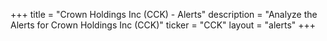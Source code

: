 +++
title = "Crown Holdings Inc (CCK) - Alerts"
description = "Analyze the Alerts for Crown Holdings Inc (CCK)"
ticker = "CCK"
layout = "alerts"
+++

